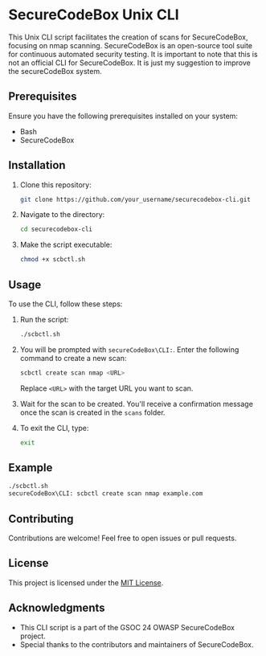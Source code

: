 # SecureCodeBox Unix CLI

This Unix CLI script facilitates the creation of scans for SecureCodeBox, focusing on nmap scanning. SecureCodeBox is an open-source tool suite for continuous automated security testing.
It is important to note that this is not an official CLI for SecureCodeBox. It is just my suggestion to improve the secureCodeBox system.

## Prerequisites

Ensure you have the following prerequisites installed on your system:

- Bash
- SecureCodeBox

## Installation

1. Clone this repository:

    ```bash
    git clone https://github.com/your_username/securecodebox-cli.git
    ```

2. Navigate to the directory:

    ```bash
    cd securecodebox-cli
    ```

3. Make the script executable:

    ```bash
    chmod +x scbctl.sh
    ```

## Usage

To use the CLI, follow these steps:

1. Run the script:

    ```bash
    ./scbctl.sh
    ```

2. You will be prompted with `secureCodeBox\CLI:`. Enter the following command to create a new scan:

    ```bash
    scbctl create scan nmap <URL>
    ```

    Replace `<URL>` with the target URL you want to scan.

3. Wait for the scan to be created. You'll receive a confirmation message once the scan is created in the `scans` folder.

4. To exit the CLI, type:

    ```bash
    exit
    ```

## Example

```bash
./scbctl.sh
secureCodeBox\CLI: scbctl create scan nmap example.com
```

## Contributing

Contributions are welcome! Feel free to open issues or pull requests.

## License

This project is licensed under the [MIT License](LICENSE).

## Acknowledgments

- This CLI script is a part of the GSOC 24 OWASP SecureCodeBox project.
- Special thanks to the contributors and maintainers of SecureCodeBox.
